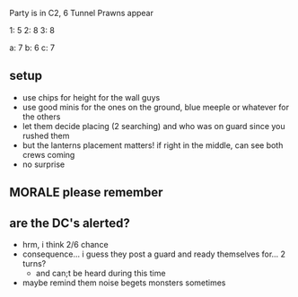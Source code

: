 Party is in C2, 6 Tunnel Prawns appear

1: 5
2: 8
3: 8

a: 7
b: 6
c: 7

## setup
- use chips for height for the wall guys
- use good minis for the ones on the ground, blue meeple or whatever for the others
- let them decide placing (2 searching) and who was on guard since you rushed them
- but the lanterns placement matters! if right in the middle, can see both crews coming
- no surprise

## MORALE please remember

## are the DC's alerted? 
- hrm, i think 2/6 chance
- consequence... i guess they post a guard and ready themselves for... 2 turns?
    - and can;t be heard during this time
- maybe remind them noise begets monsters sometimes


